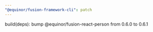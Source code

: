 ```yaml
---
"@equinor/fusion-framework-cli": patch
---
```


build(deps): bump @equinor/fusion-react-person from 0.6.0 to 0.6.1
